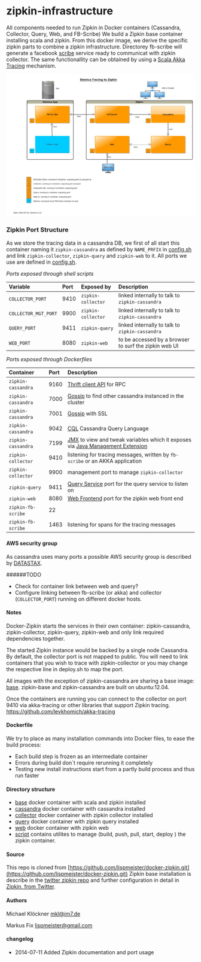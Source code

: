 zipkin-infrastructure
=====================

All components needed to run Zipkin in Docker containers (Cassandra, Collector, Query, Web, and FB-Scribe)
We build a Zipkin base container installing scala and zipkin.
From this docker image, we derive the specific zipkin parts to combine a zipkin infrastructure.
Directorey fb-scribe will generate a facebook [scribe](https://github.com/facebookarchive/scribe) service 
ready to communicat with zipkin collector. The same functionallity can be obtained by using a [Scala Akka Tracing](https://github.com/levkhomich/akka-tracing) mechanism.

![Zipkin infrascructure overview](zipkin-architecture-overview.jpg) 


### Zipkin Port Structure
As we store the tracing data in a cassandra DB, we first of all start this container naming it `zipkin-cassandra` as defined by `NAME_PRFIX` in [config.sh](https://github.com/elemica/zipkin-infrastructure/blob/master/script/config.sh) and link  `zipkin-collector`, `zipkin-query` and `zipkin-web` to it.
All ports we use are defined in  [config.sh](https://github.com/elemica/zipkin-infrastructure/blob/master/script/config.sh).

*Ports exposed through shell scripts*

| Variable| Port| Exposed by | Description |
|:---------|:---------|:-------|:-------| 
| `COLLECTOR_PORT`| 9410| `zipkin-collector`| linked internally to talk to `zipkin-cassandra`| 
| `COLLECTOR_MGT_PORT`| 9900 | `zipkin-collector`| linked internally to talk to `zipkin-cassandra`|
| `QUERY_PORT` | 9411|  `zipkin-query`| linked internally to talk to `zipkin-cassandra`|
| `WEB_PORT`| 8080| `zipkin-web`| to be accessed by a browser to surf the zipkin web UI|

*Ports exposed through Dockerfiles*

| Container| Port|  Description |
|:---------|:---------|:-------| 
| `zipkin-cassandra`| 9160| [Thrift client API](http://wiki.apache.org/cassandra/FAQ#ports) for RPC| 
| `zipkin-cassandra`| 7000| [Gossip](http://wiki.apache.org/cassandra/FAQ#ports) to find other cassandra instanced in the cluster| 
| `zipkin-cassandra`| 7001| [Gossip](http://wiki.apache.org/cassandra/FAQ#ports) with SSL | 
| `zipkin-cassandra`| 9042| [CQL](http://stackoverflow.com/questions/2359159/cassandra-port-usage-how-are-the-ports-used) Cassandra Query Language| 
| `zipkin-cassandra`| 7199| [JMX](http://wiki.apache.org/cassandra/JmxInterface) to view and tweak variables which it exposes via [Java Management Extension](http://java.sun.com/javase/technologies/core/mntr-mgmt/javamanagement/) | 
| `zipkin-collector`| 9410| listening for tracing messages, written by `fb-scribe` or an AKKA application | 
| `zipkin-collector`| 9900|  management port to manage `zipkin-collector`| 
| `zipkin-query`| 9411| [Query Service](https://github.com/twitter/zipkin/search?q=9411&type=Code) port for the query service to listen on |
| `zipkin-web`| 8080| [Web Frontend](https://github.com/twitter/zipkin/search?q=8080&ref=cmdform) port for the zipkin web front end | 
| `zipkin-fb-scribe`| 22|  | 
| `zipkin-fb-scribe`| 1463|  listening for spans for the tracing messages| 

#### AWS security group
As cassandra uses many ports a possible AWS security group is described by [DATASTAX](http://www.datastax.com/documentation/cassandra/2.0/cassandra/install/installAMISecurityGroup.html).

######TODO 
 * Check for container link between web and query?
 * Configure linking between fb-scribe (or akka) and collector (`COLLECTOR_PORT`) running on different docker hosts.

#### Notes

Docker-Zipkin starts the services in their own container: zipkin-cassandra,
zipkin-collector, zipkin-query, zipkin-web and only link required dependencies
together.

The started Zipkin instance would be backed by a single node Cassandra. By
default, the collector port is not mapped to public. You will need to link
containers that you wish to trace with zipkin-collector or you may change the
respective line in deploy.sh to map the port.

All images with the exception of zipkin-cassandra are sharing a base image:
[base](https://github.com/elemica/zipkin-infrastructure/tree/master/base). zipkin-base and zipkin-cassandra are built on ubuntu:12.04.

Once the containers are running you can connect to the collector on
port 9410 via akka-tracing or other libraries that support Zipkin tracing.
<https://github.com/levkhomich/akka-tracing>

#### Dockerfile
We try to place as many installation commands into Docker files, to ease the build process:
 * Each build step is frozen as an intermediate container
 * Errors during build don`t require rerunning it completely
 * Testing new install instructions start from a partly build process and thus run faster

#### Directory structure

 * [base](https://github.com/elemica/zipkin-infrastructure/tree/master/base) docker container with scala and zipkin installed
 * [cassandra](https://github.com/elemica/zipkin-infrastructure/tree/master/cassandra) docker container with cassandra installed
 * [collector](https://github.com/elemica/zipkin-infrastructure/tree/master/collector) docker container with zipkin collector installed
 * [query](https://github.com/elemica/zipkin-infrastructure/tree/master/query) docker container with zipkin query installed
 * [web](https://github.com/elemica/zipkin-infrastructure/tree/master/web) docker container with zipkin web
 * [script](https://github.com/elemica/zipkin-infrastructure/tree/master/script) contains utilites to manage (build, push, pull, start, deploy ) the zipkin container.

#### Source
This repo is cloned from [https://github.com/lispmeister/docker-zipkin.git](https://github.com/lispmeister/docker-zipkin.git) 
Zipkin base installation is describe in the [twitter zipkin repo](https://github.com/twitter/zipkin/blob/master/doc/install.md) and further configuration in detail in [Zipkin, from Twitter](http://twitter.github.io/zipkin/install.html).
#### Authors

Michael Klöckner <mkl@im7.de>

Markus Fix <lispmeister@gmail.com>

#### changelog 
* 2014-07-11 Added Zipkin documentation and port usage

